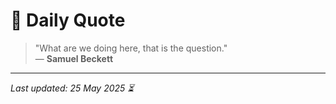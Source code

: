 # 📜 Daily Quote

> "What are we doing here, that is the question."  
> — **Samuel Beckett**

---

_Last updated: 25 May 2025 ⏳_
